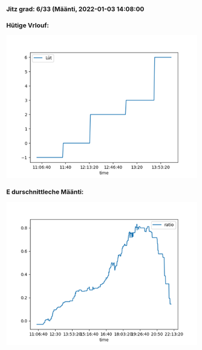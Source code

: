 ### Jitz grad: 6/33 (Määnti, 2022-01-03 14:08:00

### Hütige Vrlouf:
![Graph](Today.png)

### E durschnittleche Määnti:
![Graph](Määnti.png)